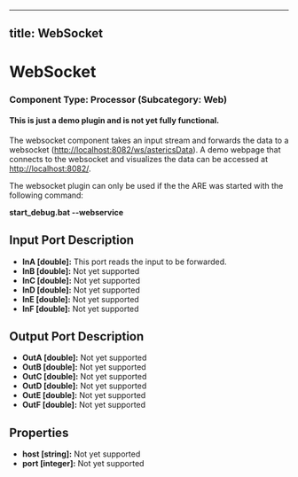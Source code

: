   

---
title: WebSocket
---

# WebSocket

### Component Type: Processor (Subcategory: Web)

#### This is just a demo plugin and is not yet fully functional.

The websocket component takes an input stream and forwards the data to a websocket ([http://localhost:8082/ws/astericsData](http://localhost:8082/ws/astericsData)). A demo webpage that connects to the websocket and visualizes the data can be accessed at [http://localhost:8082/](http://localhost:8082/).

The websocket plugin can only be used if the the ARE was started with the following command:

**start\_debug.bat --webservice**

## Input Port Description

*   **InA \[double\]:** This port reads the input to be forwarded.
*   **InB \[double\]:** Not yet supported
*   **InC \[double\]:** Not yet supported
*   **InD \[double\]:** Not yet supported
*   **InE \[double\]:** Not yet supported
*   **InF \[double\]:** Not yet supported

## Output Port Description

*   **OutA \[double\]:** Not yet supported
*   **OutB \[double\]:** Not yet supported
*   **OutC \[double\]:** Not yet supported
*   **OutD \[double\]:** Not yet supported
*   **OutE \[double\]:** Not yet supported
*   **OutF \[double\]:** Not yet supported

## Properties

*   **host \[string\]:** Not yet supported
*   **port \[integer\]:** Not yet supported